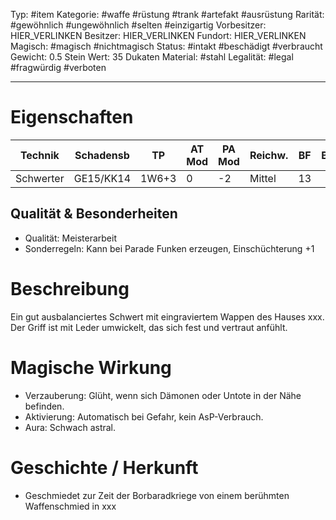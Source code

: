 Typ: #item
Kategorie: #waffe #rüstung #trank #artefakt #ausrüstung
Rarität: #gewöhnlich #ungewöhnlich #selten #einzigartig
Vorbesitzer: HIER_VERLINKEN
Besitzer: HIER_VERLINKEN
Fundort: HIER_VERLINKEN
Magisch: #magisch #nichtmagisch
Status: #intakt #beschädigt #verbraucht
Gewicht: 0.5 Stein
Wert: 35 Dukaten
Material: #stahl
Legalität: #legal #fragwürdig #verboten

---
# Eigenschaften

| Technik   | Schadensb | TP    | AT Mod | PA Mod | Reichw. | BF  | B   | AT  | PA  | Stein |
| --------- | --------- | ----- | ------ | ------ | ------- | --- | --- | --- | --- | ----- |
| Schwerter | GE15/KK14 | 1W6+3 | 0      | -2     | Mittel  | 13  |     | 8   | 2   | 0.5   |

## Qualität & Besonderheiten
- Qualität: Meisterarbeit
- Sonderregeln: Kann bei Parade Funken erzeugen, Einschüchterung +1

# Beschreibung
Ein gut ausbalanciertes Schwert mit eingraviertem Wappen des Hauses xxx. Der Griff ist mit Leder umwickelt, das sich fest und vertraut anfühlt.

# Magische Wirkung
- Verzauberung: Glüht, wenn sich Dämonen oder Untote in der Nähe befinden.
- Aktivierung: Automatisch bei Gefahr, kein AsP-Verbrauch.
- Aura: Schwach astral.

# Geschichte / Herkunft
- Geschmiedet zur Zeit der Borbaradkriege von einem berühmten Waffenschmied in xxx